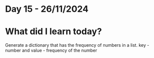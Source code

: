# Day 15 - 26/11/2024

# What did I learn today?
Generate a dictionary that has the frequency of numbers in a list. 
       key - number and value - frequency of the number
